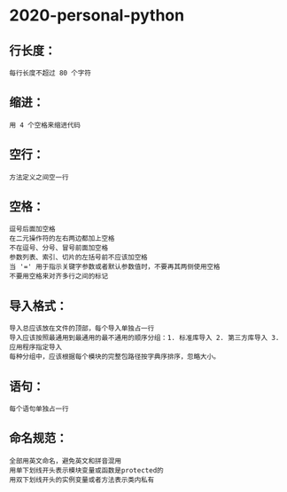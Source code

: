 # 2020-personal-python


行长度：
------
    每行长度不超过 80 个字符
 
缩进：
------
    用 4 个空格来缩进代码
 
空行：
------
    方法定义之间空一行
  
空格：
------
    逗号后面加空格
    在二元操作符的左右两边都加上空格
    不在逗号、分号、冒号前面加空格
    参数列表、索引、切片的左括号前不应该加空格
    当 '=' 用于指示关键字参数或者默认参数值时，不要再其两侧使用空格
    不要用空格来对齐多行之间的标记
    
导入格式：
------
    导入总应该放在文件的顶部，每个导入单独占一行
    导入应该按照最通用到最通用的最不通用的顺序分组：1. 标准库导入 2. 第三方库导入 3. 应用程序指定导入
    每种分组中，应该根据每个模块的完整包路径按字典序排序，忽略大小。
    
语句：
------
    每个语句单独占一行
    
命名规范：
------
    全部用英文命名，避免英文和拼音混用
    用单下划线开头表示模块变量或函数是protected的
    用双下划线开头的实例变量或者方法表示类内私有
